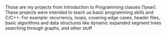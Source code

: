Those are my projects from Introduction to Programming classes (1year).
These projects were intended to teach us basic programming skills and C/C++. For example: recurrency, loops, covering edge cases, header files,
basic algorithms and data structures like dynamic expanded segment trees searching through graphs, and other stuff
